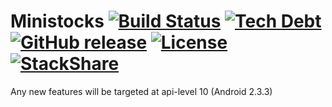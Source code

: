 Ministocks [![Build Status](https://img.shields.io/travis/niteshpatel/ministocks.svg)](https://travis-ci.org/niteshpatel/ministocks) [![Tech Debt](https://img.shields.io/sonar/https/sonarqube.com/ministocks/tech_debt.svg)](https://sonarqube.com/overview?id=ministocks) [![GitHub release](https://img.shields.io/github/release/niteshpatel/ministocks.svg?maxAge=3600)](https://play.google.com/store/apps/details?id=nitezh.ministock) [![License](https://img.shields.io/github/license/niteshpatel/ministocks.svg?maxAge=3600)](https://raw.githubusercontent.com/niteshpatel/ministocks/master/LICENSE.txt) [![StackShare](http://img.shields.io/badge/tech-stack-0690fa.svg?style=flat)](http://stackshare.io/niteshpatel/ministocks)
==========

Any new features will be targeted at api-level 10 (Android 2.3.3)

